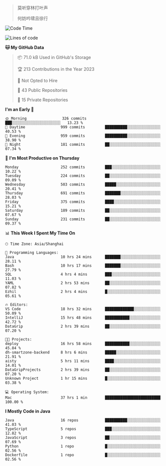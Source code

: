 > 莫听穿林打叶声
> 
> 何妨吟啸且徐行

<!-- ![Github Stats](https://github-readme-stats.vercel.app/api?username=catch6&count_private=true&show_icons=true&theme=gruvbox) -->

<!-- ![Top Langs](https://github-readme-stats.vercel.app/api/top-langs/?username=catch6&layout=compact) -->

<!--START_SECTION:waka-->
![Code Time](http://img.shields.io/badge/Code%20Time-367%20hrs%2017%20mins-blue)

![Lines of code](https://img.shields.io/badge/From%20Hello%20World%20I%27ve%20Written-9.3%20million%20lines%20of%20code-blue)

**🐱 My GitHub Data** 

> 📦 71.0 kB Used in GitHub's Storage 
 > 
> 🏆 213 Contributions in the Year 2023
 > 
> 🚫 Not Opted to Hire
 > 
> 📜 43 Public Repositories 
 > 
> 🔑 15 Private Repositories 
 > 
**I'm an Early 🐤** 

```text
🌞 Morning                326 commits         ███░░░░░░░░░░░░░░░░░░░░░░   13.23 % 
🌆 Daytime                999 commits         ██████████░░░░░░░░░░░░░░░   40.53 % 
🌃 Evening                959 commits         ██████████░░░░░░░░░░░░░░░   38.90 % 
🌙 Night                  181 commits         ██░░░░░░░░░░░░░░░░░░░░░░░   07.34 % 
```
📅 **I'm Most Productive on Thursday** 

```text
Monday                   252 commits         ███░░░░░░░░░░░░░░░░░░░░░░   10.22 % 
Tuesday                  224 commits         ██░░░░░░░░░░░░░░░░░░░░░░░   09.09 % 
Wednesday                503 commits         █████░░░░░░░░░░░░░░░░░░░░   20.41 % 
Thursday                 691 commits         ███████░░░░░░░░░░░░░░░░░░   28.03 % 
Friday                   375 commits         ████░░░░░░░░░░░░░░░░░░░░░   15.21 % 
Saturday                 189 commits         ██░░░░░░░░░░░░░░░░░░░░░░░   07.67 % 
Sunday                   231 commits         ██░░░░░░░░░░░░░░░░░░░░░░░   09.37 % 
```


📊 **This Week I Spent My Time On** 

```text
🕑︎ Time Zone: Asia/Shanghai

💬 Programming Languages: 
Java                     10 hrs 24 mins      ███████░░░░░░░░░░░░░░░░░░   28.11 % 
Bash                     10 hrs 17 mins      ███████░░░░░░░░░░░░░░░░░░   27.79 % 
SQL                      4 hrs 4 mins        ███░░░░░░░░░░░░░░░░░░░░░░   11.03 % 
YAML                     2 hrs 53 mins       ██░░░░░░░░░░░░░░░░░░░░░░░   07.82 % 
Ezhil                    2 hrs 4 mins        █░░░░░░░░░░░░░░░░░░░░░░░░   05.61 % 

🔥 Editors: 
VS Code                  18 hrs 32 mins      █████████████░░░░░░░░░░░░   50.09 % 
IntelliJ                 15 hrs 48 mins      ███████████░░░░░░░░░░░░░░   42.72 % 
DataGrip                 2 hrs 39 mins       ██░░░░░░░░░░░░░░░░░░░░░░░   07.20 % 

🐱‍💻 Projects: 
deploy                   16 hrs 58 mins      ███████████░░░░░░░░░░░░░░   45.84 % 
dh-smartzone-backend     8 hrs 6 mins        █████░░░░░░░░░░░░░░░░░░░░   21.91 % 
aisty                    5 hrs 11 mins       ████░░░░░░░░░░░░░░░░░░░░░   14.01 % 
DataGripProjects         2 hrs 39 mins       ██░░░░░░░░░░░░░░░░░░░░░░░   07.20 % 
Unknown Project          1 hr 15 mins        █░░░░░░░░░░░░░░░░░░░░░░░░   03.38 % 

💻 Operating System: 
Mac                      37 hrs 1 min        █████████████████████████   100.00 % 
```

**I Mostly Code in Java** 

```text
Java                     16 repos            ██████████░░░░░░░░░░░░░░░   41.03 % 
TypeScript               5 repos             ███░░░░░░░░░░░░░░░░░░░░░░   12.82 % 
JavaScript               3 repos             ██░░░░░░░░░░░░░░░░░░░░░░░   07.69 % 
Python                   1 repo              █░░░░░░░░░░░░░░░░░░░░░░░░   02.56 % 
Dockerfile               1 repo              █░░░░░░░░░░░░░░░░░░░░░░░░   02.56 % 
```




<!--END_SECTION:waka-->

